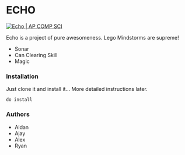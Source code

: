 # ECHO 

[![Echo | AP COMP SCI](https://hacked.com/wp-content/uploads/2015/08/soundwaves-can-hack-computers-researchers.jpg)](https://nodesource.com/products/nsolid)

Echo is a project of pure awesomeness. Lego Mindstorms are supreme!

  - Sonar
  - Can Clearing Skill
  - Magic



### Installation

Just clone it and install it... More detailed instructions later.
~~~~
do install
~~~~~

### Authors
- Aidan
- Ajay
- Alex
- Ryan